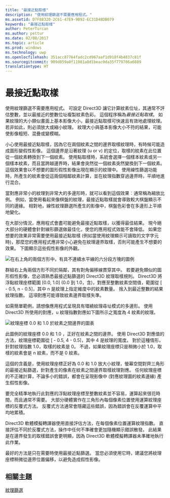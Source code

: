 ```yaml
---
title: "最接近點取樣"
description: "使用紋理篩選不需要應用程式。"
ms.assetid: D7F88320-2C61-47E9-9B92-EC31D48DB079
keywords: "最接近點取樣"
author: PeterTurcan
ms.author: pettur
ms.date: 02/08/2017
ms.topic: article
ms.prod: windows
ms.technology: uwp
ms.openlocfilehash: 351acc87764fadc2cd967aaf1d918f4b4837c81f
ms.sourcegitcommit: 909d859a0f11981a8d1beac0da35f779786a6889
translationtype: HT
---
```

# <a name="span-iddirect3dconceptsnearest-pointsamplingspannearest-point-sampling"></a><span id="direct3dconcepts.nearest-point_sampling"></span>最接近點取樣


使用紋理篩選不需要應用程式。 可設定 Direct3D 讓它計算紋素位址，其通常不評估整數，並以最接近的整數位址複製紋素色彩。 這個程序稱為*最接近點取樣*。 如果紋理的大小類似畫面上基本影像大小，最接近點取樣可快速且有效地處理紋理。 若非如此，則必須放大或縮小紋理。 紋理大小與基本影像大小不符的結果，可能使影像粗短、混疊或變模糊。

小心使用最接近點取樣，因為它在兩個紋素之間的邊界取樣紋理時，有時候可能造成圖形變假性影像。 這個邊界是沿著紋理 (u or v) 的定位，取樣的紋素在此位置從一個紋素轉換到下一個紋素。 使用點取樣時，系統會選擇一個樣本紋素或另一個樣本紋素，而且當跨越邊界時，結果會突然從一個紋素突然變換到下一個紋素。 這個效果會以不想要的圖形假性影像出現在顯示的紋理中。 使用線性篩選功能時，所產生的紋素會從這兩個相鄰紋素計算，並在紋理指數穿過邊界時，平順地進行混合。

當對應非常小的紋理到非常大的多邊形時，就可以看到這個效果︰通常稱為縮放比例。 例如，當使用看起來像棋盤的紋理，最接近點取樣就會導致較大棋盤顯示不同的邊緣。 相對地，線性紋理篩選所產生的影像中，棋盤色彩會在多邊形上平順地變化。

在大部分情況，應用程式會盡可能避免最接近點取樣，以獲得最佳結果。 現今絕大部分的硬體會針對線形篩選做最佳化，使您的應用程式效能不會降低。 如果您想要的效果非常需要使用最接近點取樣 (例如當使用紋理顯示可讀取的文字字元時)，那麼您的應用程式應非常小心避免在紋理邊界取樣，否則可能產生不想要的效果。 下圖顯示這些假性影像的外觀。

![在右上角的兩個方形中，有具不連續水平線的六分段方塊的圖例](images/ptrtfct.png)

群組右上角兩個方形不同於隔鄰，其有對角偏移線貫穿其中。 若要避免類似的圖形假性影像，您必須熟悉最接近點篩選的 Direct3D 紋理取樣規則。 Direct3D 將浮點紋理座標範圍 \[0.0, 1.0\] (0.0 到 1.0，含)，對應至整數紋素空間值，範圍從 \[ - 0.5, n - 0.5\]，其中 n 是紋理上指定維度中的紋素數量。 捨入到最近整數的結果紋理指數。 這項對應可能導致紋素邊界取樣失準。

如需簡單範例，請想像應用程式呈現具有環繞紋理尋址模式的多邊形。 使用 Direct3D 所使用的對應，u 紋理指數對應如下圖所示之寬度為 4 紋素的紋理。

![紋理座標 0.0 和 1.0 於紋素之間邊界的圖表](images/ptsmpprb.png)

此圖例的紋理座標 0.0 和 1.0 ，正好在紋素之間的邊界。 使用 Direct3D 對應值的方法，紋理座標範圍從 \[ - 0.5, 4 - 0.5\]，其中 4 是紋理的寬度。 對於這種情形，針對紋理指數 1.0，取樣的紋素是 0。 不過，如果紋理座標只是稍微小於 1.0，取樣的紋素會是 n 紋素，而不是 0 紋素。

這個的含義是，使用紋理座標正好為 0.0 和 1.0 放大小紋理，螢幕空間對齊三角形的最接近點篩選，針對產生的像素在紋素之間邊界取樣紋理對應。 任何紋理座標的不正確計算，不論多小的錯誤，都會在呈現影像中 (對應紋理圖的紋素邊緣) 產生假性影像。

要完全精準地執行此對應的浮點紋理座標至整數紋素並不容易，運算起來很花時間，而且通常不需要。 大部分硬體實作在三角形內每個像素位置使用運算紋理座標的反覆式方法。 反覆式方法通常會隱藏這些錯誤，因為錯誤會在反覆運算中平均地累積。

Direct3D 軟體模擬轉譯器使用直接評估方法，在每個像素位置運算紋理指數。 直接評估不同於反覆式方法，操作中任何不準確會更加隨機顯示錯誤散發。 此結果是在邊界發生的取樣錯誤會更明顯，因為 Direct3D 軟體模擬轉譯器未準確地執行此作業。

最好的方法是只在需要時使用最接近點篩選。 當您必須使用它時，建議您將紋理座標稍微從邊界位置偏移，以避免造成假性影像。

## <a name="span-idrelated-topicsspanrelated-topics"></a><span id="related-topics"></span>相關主題


[紋理篩選](texture-filtering.md)

 

 




